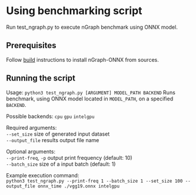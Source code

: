 # Using benchmarking script
Run test_ngraph.py to execute nGraph benchmark using ONNX model.

## Prerequisites
Follow [build](https://github.com/NervanaSystems/ngraph-onnx/blob/master/BUILDING.md) instructions to install nGraph-ONNX from sources.

## Running the script
Usage: `python3 test_ngraph.py [ARGUMENT] MODEL_PATH BACKEND`
Runs benchmark, using ONNX model located in `MODEL_PATH`, on a specified `BACKEND`.

Possible backends:
`cpu`
`gpu`
`intelgpu`

Required arguments:</br>
`--set_size`            size of generated input dataset</br>
`--output_file`         results output file name</br>

Optional arguments:</br>
`--print-freq`, `-p`    output print frequency (default: 10)</br>
`--batch_size`          size of a input batch (default: 1)</br>

Example execution command:</br>
`python3 test_ngraph.py --print-freq 1 --batch_size 1 --set_size 100 --output_file onnx_time ./vgg19.onnx intelgpu`
